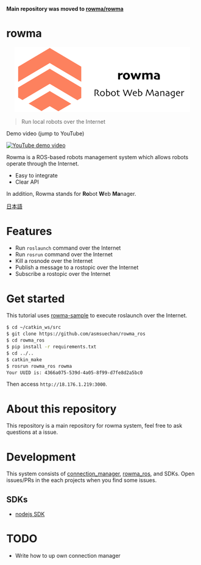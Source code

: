 **Main repository was moved to [rowma/rowma](https://github.com/rowma)**

# rowma
<p align="center">
  <img width="460" src="/doc/images/rowma_logo.png">
</p>

> Run local robots over the Internet

Demo video (jump to YouTube)

[![YouTube demo video](https://img.youtube.com/vi/cOwHWh60PCk/0.jpg)](https://youtu.be/cOwHWh60PCk)

Rowma is a ROS-based robots management system which allows robots operate through the Internet.

* Easy to integrate
* Clear API

In addition, Rowma stands for **Ro**bot **W**eb **Ma**nager.

[日本語](/doc/README.ja.md)

# Features
* Run `roslaunch` command over the Internet
* Run `rosrun` command over the Internet
* Kill a rosnode over the Internet
* Publish a message to a rostopic over the Internet
* Subscribe a rostopic over the Internet

# Get started
This tutorial uses [rowma-sample](https://github.com/asmsuechan/rowma-sample) to execute roslaunch over the Internet.

```sh
$ cd ~/catkin_ws/src
$ git clone https://github.com/asmsuechan/rowma_ros
$ cd rowma_ros
$ pip install -r requirements.txt
$ cd ../..
$ catkin_make
$ rosrun rowma_ros rowma
Your UUID is: 4366a075-539d-4a05-8f99-d7fe8d2a5bc0
```

Then access `http://18.176.1.219:3000`.

# About this repository
This repository is a main repository for rowma system, feel free to ask questions at a issue.

# Development
This system consists of [connection_manager](https://github.com/asmsuechan/rowma_connection_manager), [rowma_ros](https://github.com/asmsuechan/rowma_ros), and SDKs. Open issues/PRs in the each projects when you find some issues.

## SDKs
* [nodejs SDK](https://github.com/asmsuechan/rowma_js)

# TODO
* Write how to up own connection manager
